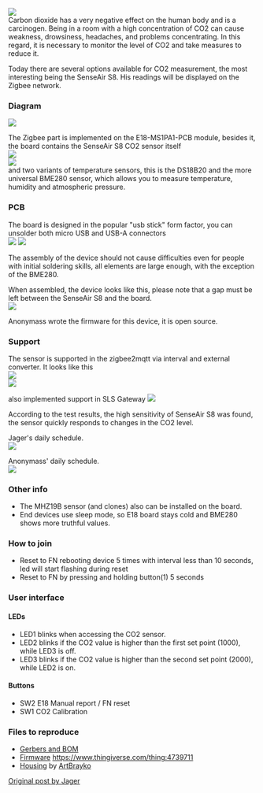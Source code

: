 ![](/images/CO2_SenseAir_S8.png)  
Carbon dioxide has a very negative effect on the human body and is a carcinogen. Being in a room with a high concentration of CO2 can cause weakness, drowsiness, headaches, and problems concentrating. In this regard, it is necessary to monitor the level of CO2 and take measures to reduce it.

Today there are several options available for CO2 measurement, the most interesting being the SenseAir S8. His readings will be displayed on the Zigbee network.

### Diagram
![](/images/Schematic_CO2_SenseAir_S8.png)  

The Zigbee part is implemented on the E18-MS1PA1-PCB module, besides it, the board contains the SenseAir S8 CO2 sensor itself  
![](/images/CO2_SenseAir_S8_2.png)   
![](/images/CO2_SenseAir_S8_1.png)   
and two variants of temperature sensors, this is the DS18B20 and the more universal BME280 sensor, which allows you to measure temperature, humidity and atmospheric pressure.

### PCB
The board is designed in the popular "usb stick" form factor, you can unsolder both micro USB and USB-A connectors   
![](/images/CO2_SenseAir_S8_6.png)
![](/images/CO2_SenseAir_S8_5.png)


The assembly of the device should not cause difficulties even for people with initial soldering skills, all elements are large enough, with the exception of the BME280.

When assembled, the device looks like this, please note that a gap must be left between the SenseAir S8 and the board.  
![](/images/2020-09-25_14-17-18.png)

Anonymass wrote the firmware for this device, it is open source.  

### Support
The sensor is supported in the zigbee2mqtt via interval and external converter. It looks like this  
![](/images/CO2_SenseAir_S8_10.png)  
![](/images/CO2_SenseAir_S8_11.png)

also implemented support in SLS Gateway
![](/images/CO2_SenseAir_S8_15.png)  

According to the test results, the high sensitivity of SenseAir S8 was found, the sensor quickly responds to changes in the CO2 level.

Jager's daily schedule.  
![](/images/CO2_SenseAir_S8_8.png)

Anonymass' daily schedule.  
![](/images/CO2_SenseAir_S8_12.png)

### Other info
* The MHZ19B sensor (and clones) also can be installed on the board.
* End devices use sleep mode, so E18 board stays cold and BME280 shows more truthful values.

### How to join
 * Reset to FN rebooting device 5 times with interval less than 10 seconds, led will start flashing during reset  
 * Reset to FN by pressing and holding button(1) 5 seconds

### User interface
#### LEDs
* LED1 blinks when accessing the CO2 sensor.
* LED2 blinks if the CO2 value is higher than the first set point (1000), while LED3 is off.
* LED3 blinks if the CO2 value is higher than the second set point (2000), while LED2 is on.

#### Buttons
* SW2 E18 Manual report / FN reset
* SW1 CO2 Calibration

### Files to reproduce
* [Gerbers and BOM](https://github.com/diyruz/AirSense/tree/master/hardware)
* [Firmware](https://github.com/diyruz/AirSense/releases)
https://www.thingiverse.com/thing:4739711
* [Housing](https://www.thingiverse.com/thing:4739711) by [ArtBrayko](https://www.thingiverse.com/ArtBrayko)  

[Original post by Jager](https://modkam.ru/?p=1715)  
